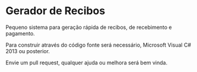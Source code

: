 # Gerador de Recibos

Pequeno sistema para geração rápida de recibos, de recebimento e pagamento.

Para construir através do código fonte será necessário,
Microsoft Visual C# 2013 ou posterior.

Envie um pull request, qualquer ajuda ou melhora será bem vinda.